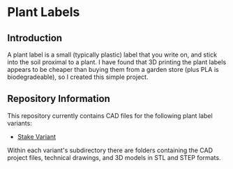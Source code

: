 
# Plant Labels

## Introduction

A plant label is a small (typically plastic) label that you write on, and stick
into the soil proximal to a plant. I have found that 3D printing the plant
labels appears to be cheaper than buying them from a garden store (plus PLA is
biodegradeable), so I created this simple project.

## Repository Information

This repository currently contains CAD files for the following plant label 
variants:
- [Stake Variant](./stake-variant)

Within each variant's subdirectory there are folders containing the CAD project 
files, technical drawings, and 3D models in STL and STEP formats.


